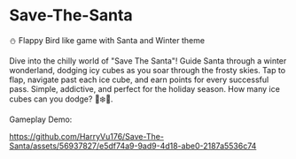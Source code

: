 # Save-The-Santa

⛄ Flappy Bird like game with Santa and Winter theme

Dive into the chilly world of "Save The Santa"! Guide Santa through a winter wonderland, dodging icy cubes as you soar through the frosty skies. Tap to flap, navigate past each ice cube, and earn points for every successful pass. Simple, addictive, and perfect for the holiday season. How many ice cubes can you dodge? 🎅❄️🎄.

Gameplay Demo:


https://github.com/HarryVu176/Save-The-Santa/assets/56937827/e5df74a9-9ad9-4d18-abe0-2187a5536c74


